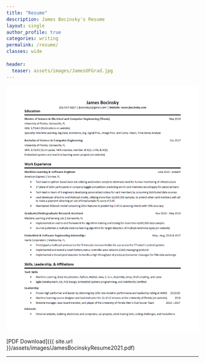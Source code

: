 ```yaml
---
title: "Resume"
description: James Bocinsky's Resume
layout: single
author_profile: true
categories: writing
permalink: /resume/
classes: wide

header:
  teaser: assets/images/JamesUFGrad.jpg
---
```


<!--
<div style="width: 1000px; height: auto; margin: 0 auto;">
	<embed id="frPDF" width="1000" height="600" src="/assets/images/JamesBocinskyResumeFall2018.pdf"></embed>
</div>
-->



<p align="center">
	<img src="/assets/images/JamesBocinskyResume2021.PNG">
</p>

[PDF Download]({{ site.url }}/assets/images/JamesBocinskyResume2021.pdf)

---

